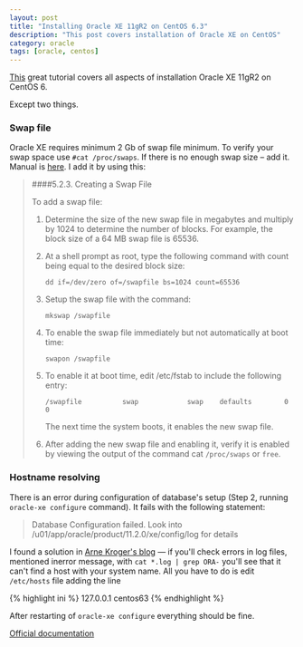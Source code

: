 ```yaml
---
layout: post
title: "Installing Oracle XE 11gR2 on CentOS 6.3"
description: "This post covers installation of Oracle XE on CentOS"
category: oracle
tags: [oracle, centos]
---
```


[This][david-ghedini-install-oraxe-on-centos] great tutorial covers all aspects of installation Oracle XE 11gR2 on CentOS 6. 

Except two things. 

### Swap file

Oracle XE requires minimum 2 Gb of swap file minimum. To verify your swap space use `#cat /proc/swaps`. If there is no enough swap size – add it. Manual is [here][swap]. I add it by using this:

> ####5.2.3. Creating a Swap File
>
> To add a swap file:
>
> 1. Determine the size of the new swap file in megabytes and multiply by 1024 to determine the number of blocks. For example, the block size of a 64 MB swap file is 65536.
>
> 2. At a shell prompt as root, type the following command with count being equal to the desired block size:
>
>        dd if=/dev/zero of=/swapfile bs=1024 count=65536
>
> 3. Setup the swap file with the command:
>
>        mkswap /swapfile
>
> 4. To enable the swap file immediately but not automatically at boot time:
>
>        swapon /swapfile
>
> 5. To enable it at boot time, edit /etc/fstab to include the following entry:
>
>        /swapfile          swap            swap    defaults        0 0
>
>    The next time the system boots, it enables the new swap file.
>
> 6. After adding the new swap file and enabling it, verify it is enabled by viewing the output of the command cat `/proc/swaps` or `free`.


### Hostname resolving

There is an error during configuration of database's setup (Step 2, running `oracle-xe configure` command). It fails with the following statement:

> Database Configuration failed. Look into /u01/app/oracle/product/11.2.0/xe/config/log for details

I found a solution in [Arne Kroger's blog][solution] — if you'll check errors in log files, mentioned inerror message, with `cat *.log | grep ORA-` you'll see that it can't find a host with your system name. All you have to do is edit `/etc/hosts` file adding the line

{% highlight ini %}
127.0.0.1	centos63
{% endhighlight %}

After restarting of `oracle-xe configure` everything should be fine.

[Official documentation][oracle-xe-11gr2-official]

[swap]: http://www.centos.org/docs/5/html/Deployment_Guide-en-US/s1-swap-adding.html
[david-ghedini-install-oraxe-on-centos]: http://www.davidghedini.com/pg/entry/install_oracle_11g_xe_on
[solution]: http://arnekroeger.blogspot.com/2011/09/oracle-11g-xe-installation-error.html
[oracle-xe-11gr2-official]: http://docs.oracle.com/cd/E17781_01/index.htm
